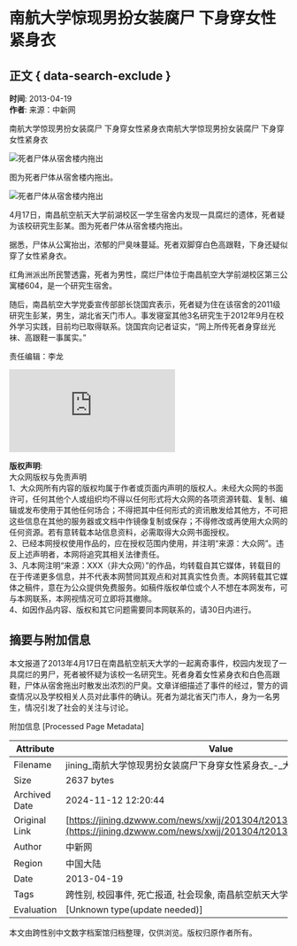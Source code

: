 # 南航大学惊现男扮女装腐尸 下身穿女性紧身衣

## 正文 { data-search-exclude }


**时间**: 2013-04-19  
**作者**: 来源：中新网  

南航大学惊现男扮女装腐尸 下身穿女性紧身衣南航大学惊现男扮女装腐尸 下身穿女性紧身衣

![死者尸体从宿舍楼内拖出](./W020130419287188414073.jpg)

图为死者尸体从宿舍楼内拖出。

![死者尸体从宿舍楼内拖出](./W020130419287189505530.jpg)  

4月17日，南昌航空航天大学前湖校区一学生宿舍内发现一具腐烂的遗体，死者疑为该校研究生彭某。图为死者尸体从宿舍楼内拖出。

据悉，尸体从公寓抬出，浓郁的尸臭味蔓延。死者双脚穿白色高跟鞋，下身还疑似穿了女性紧身衣。

红角洲派出所民警透露，死者为男性，腐烂尸体位于南昌航空大学前湖校区第三公寓楼604，是一个研究生宿舍。

随后，南昌航空大学党委宣传部部长饶国宾表示，死者疑为住在该宿舍的2011级研究生彭某，男生，湖北省天门市人。事发寝室其他3名研究生于2012年9月在校外学习实践，目前均已取得联系。饶国宾向记者证实，“网上所传死者身穿丝光袜、高跟鞋一事属实。”

责任编辑：李龙

![手机快拍二维码 用手机阅读分享此新闻](https://chart.googleapis.com/chart?cht=qr&chs=100x100&choe=UTF-8&chld=L|2&chl=./t20130419_8258314.htm)

**版权声明**:  
大众网版权与免责声明  
1、大众网所有内容的版权均属于作者或页面内声明的版权人。未经大众网的书面许可，任何其他个人或组织均不得以任何形式将大众网的各项资源转载、复制、编辑或发布使用于其他任何场合；不得把其中任何形式的资讯散发给其他方，不可把这些信息在其他的服务器或文档中作镜像复制或保存；不得修改或再使用大众网的任何资源。若有意转载本站信息资料，必需取得大众网书面授权。  
2、已经本网授权使用作品的，应在授权范围内使用，并注明“来源：大众网”。违反上述声明者，本网将追究其相关法律责任。  
3、凡本网注明“来源：XXX（非大众网）”的作品，均转载自其它媒体，转载目的在于传递更多信息，并不代表本网赞同其观点和对其真实性负责。本网转载其它媒体之稿件，意在为公众提供免费服务。如稿件版权单位或个人不想在本网发布，可与本网联系，本网视情况可立即将其撤除。  
4、如因作品内容、版权和其它问题需要同本网联系的，请30日内进行。

## 摘要与附加信息

<!-- tcd_abstract -->
本文报道了2013年4月17日在南昌航空航天大学的一起离奇事件，校园内发现了一具腐烂的男尸，死者被怀疑为该校一名研究生。死者身着女性紧身衣和白色高跟鞋，尸体从宿舍拖出时散发出浓烈的尸臭。文章详细描述了事件的经过，警方的调查情况以及学校相关人员对此事件的确认。死者为湖北省天门市人，身为一名男生，情况引发了社会的关注与讨论。
<!-- tcd_abstract_end -->

附加信息 [Processed Page Metadata]

| Attribute       | Value                                  |
|-----------------|----------------------------------------|
| Filename        | jining_南航大学惊现男扮女装腐尸下身穿女性紧身衣_-_大众网·济宁.md                             |
| Size            | 2637 bytes                           |
| Archived Date   | 2024-11-12 12:20:44                             |
| Original Link   | [https://jining.dzwww.com/news/xwjj/201304/t20130419_8258314.htm](https://jining.dzwww.com/news/xwjj/201304/t20130419_8258314.htm)                       |
| Author          | 中新网                               |
| Region          | 中国大陆                               |
| Date            | 2013-04-19                                 |
| Tags            | 跨性别, 校园事件, 死亡报道, 社会现象, 南昌航空航天大学                                 |
| Evaluation            | [Unknown type(update needed)]                                 |
<!-- tcd_table_end -->

本文由跨性别中文数字档案馆归档整理，仅供浏览。版权归原作者所有。
